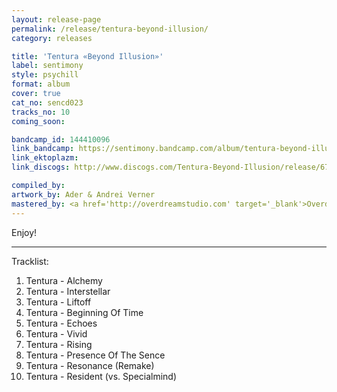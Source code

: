 ```yaml
---
layout: release-page
permalink: /release/tentura-beyond-illusion/
category: releases

title: 'Tentura «Beyond Illusion»'
label: sentimony
style: psychill
format: album
cover: true
cat_no: sencd023
tracks_no: 10
coming_soon: 

bandcamp_id: 144410096
link_bandcamp: https://sentimony.bandcamp.com/album/tentura-beyond-illusion
link_ektoplazm: 
link_discogs: http://www.discogs.com/Tentura-Beyond-Illusion/release/6775211

compiled_by: 
artwork_by: Ader & Andrei Verner
mastered_by: <a href='http://overdreamstudio.com' target='_blank'>Overdream Studio</a>
---
```


Enjoy!

---
Tracklist:

01. Tentura - Alchemy
02. Tentura - Interstellar
03. Tentura - Liftoff
04. Tentura - Beginning Of Time
05. Tentura - Echoes
06. Tentura - Vivid
07. Tentura - Rising
08. Tentura - Presence Of The Sence
09. Tentura - Resonance (Remake)
10. Tentura - Resident (vs. Specialmind)
